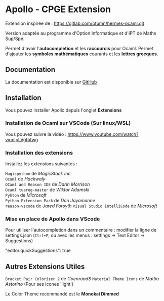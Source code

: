 # Apollo - CPGE Extension

Extension inspirée de  : https://gitlab.com/otumn/hermes-ocaml.git

Version adaptée au programme d'Option Informatique et d'IPT de Maths Sup/Spé.

Permet d'avoir l'**autocompletion** et les **raccourcis** pour Ocaml.
Permet d'ajouter les **symboles mathématiques** courants et les **lettres grecques**.

## Documentation

La documentation est disponible sur [GitHub](https://github.com/leosamuel64/Apollo_CPGE/wiki)

## Installation

Vous pouvez installer Apollo depuis l'onglet **Extensions**

### Installation de Ocaml sur VSCode (Sur linux/WSL)
Vous pouvez suivre la vidéo : https://www.youtube.com/watch?v=mlpLVgtbtwg

### Installation des extensions
Installez les extensions suivantes :   

`Magicpython` de *MagicStack Inc*  
`Ocaml` de *Hackwaly*  
`OCaml and Reason IDE` de *Darin Morrison*  
`Ocaml tuareg-master` de *Wiktor Adamski*  
`Pyhton` de *Microsoft*  
`Python Extension Pack` de *Don Jayamanne*  
`reason-vscode` de *Jared Forsyth* 
`Visual Studio IntelliCode` de *Microsoft* 

### Mise en place de Apollo dans VScode

Pour utiliser l'autocompletion dans un commentaire : modifier la ligne de settings.json (`Ctrl+P`, ou avec les menus : settings -> Text Editor -> Suggestions)  

"editor.quickSuggestions": true

## Autres Extensions Utiles

`Bracket Pair Colorizer 2` de *CoenraadS*
`Material Theme Icons` de *Mattia Astorino* (Pour ses icones 'light')

Le Color Theme recommandé est le **Monokai Dimmed**

